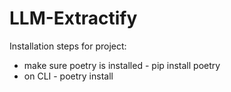 # LLM-Extractify

Installation steps for project:
- make sure poetry is installed - pip install poetry
- on CLI - poetry install 

